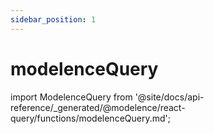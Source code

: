 ```yaml
---
sidebar_position: 1
---
```


# modelenceQuery

import ModelenceQuery from '@site/docs/api-reference/_generated/@modelence/react-query/functions/modelenceQuery.md';

<ModelenceQuery />
